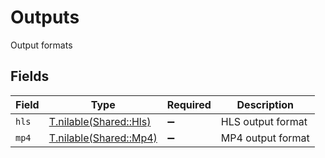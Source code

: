# Outputs

Output formats


## Fields

| Field                                                | Type                                                 | Required                                             | Description                                          |
| ---------------------------------------------------- | ---------------------------------------------------- | ---------------------------------------------------- | ---------------------------------------------------- |
| `hls`                                                | [T.nilable(Shared::Hls)](../../models/shared/hls.md) | :heavy_minus_sign:                                   | HLS output format                                    |
| `mp4`                                                | [T.nilable(Shared::Mp4)](../../models/shared/mp4.md) | :heavy_minus_sign:                                   | MP4 output format                                    |
